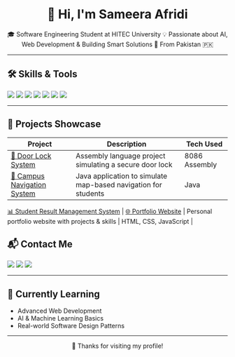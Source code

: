 <h1 align="center">👋 Hi, I'm Sameera Afridi</h1>

<p align="center">
🎓 Software Engineering Student at HITEC University  
💡 Passionate about AI, Web Development & Building Smart Solutions  
📍 From Pakistan 🇵🇰  
</p>

---

## 🛠️ Skills & Tools

<p>
  <img src="https://img.shields.io/badge/Java-ED8B00?style=for-the-badge&logo=java&logoColor=white"/>
  <img src="https://img.shields.io/badge/Python-3670A0?style=for-the-badge&logo=python&logoColor=white"/>
  <img src="https://img.shields.io/badge/MySQL-00618A?style=for-the-badge&logo=mysql&logoColor=white"/>
  <img src="https://img.shields.io/badge/HTML-E34F26?style=for-the-badge&logo=html5&logoColor=white"/>
  <img src="https://img.shields.io/badge/CSS-1572B6?style=for-the-badge&logo=css3&logoColor=white"/>
  <img src="https://img.shields.io/badge/JavaScript-F7DF1E?style=for-the-badge&logo=javascript&logoColor=black"/>
  <img src="https://img.shields.io/badge/OpenCV-5C3EE8?style=for-the-badge&logo=opencv&logoColor=white"/>
</p>

---

## 📂 Projects Showcase

| Project | Description | Tech Used |
|--------|-------------|-----------|
| [🔐 Door Lock System](https://sameeraafridi.github.io/door-lock-system-assembly-8086/) | Assembly language project simulating a secure door lock | 8086 Assembly |
| [📍 Campus Navigation System](https://sameeraafridi.github.io/Campus-Navigation-System-Java/)| Java application to simulate map-based navigation for students | Java |
[📊 Student Result Management System](https://sameeraafridi.github.io/Student-Result-Management-System/)
| [🌐 Portfolio Website](https://sameeraafridi.github.io/portfolio/) | Personal portfolio website with projects & skills | HTML, CSS, JavaScript |

## 📬 Contact Me

<p>
  <a href="mailto:sameeraafridi77@gmail.com"><img src="https://img.shields.io/badge/Email--D14836?style=for-the-badge&logo=gmail&logoColor=white"/></a>
  <a href="https://github.com/SameeraAfridi"><img src="https://img.shields.io/badge/GitHub-181717?style=for-the-badge&logo=github&logoColor=white"/></a>
  <a href="https://linkedin.com/in/sameera-afridi-724319327/"><img src="https://img.shields.io/badge/LinkedIn-blue?style=for-the-badge&logo=linkedin&logoColor=white"/></a>
</p>

---

## 🧠 Currently Learning

- Advanced Web Development  
- AI & Machine Learning Basics  
- Real-world Software Design Patterns  

---


<p align="center">
  💖 Thanks for visiting my profile!
</p>
